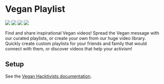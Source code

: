 # Vegan Playlist

[![](https://img.shields.io/badge/community-discord-black?style=flat-square&labelColor=000&color=7289da)](https://discord.com/channels/829144774929940550/829184786530304040)
[![](https://img.shields.io/badge/sponsor-patreon-black?style=flat-square&labelColor=000&color=ff424d)](http://patreon.com/veganhacktivists)
[![](https://img.shields.io/badge/trello-vh--playground-black?style=flat-square&labelColor=000&color=026aa7)](https://trello.com/b/J3JW43mY/vh-playground)
[![](https://img.shields.io/badge/website-veganplaylist.org-black?style=flat-square&labelColor=000&color=ff0097)](http://veganplaylist.org)

Find and share inspirational Vegan videos! Spread the Vegan message with our
curated playlists, or create your own from our huge video library. Quickly
create custom playlists for your friends and family that would connect with
them, or discover videos that help your activism!

## Setup

See the [Vegan Hacktivists documentation](https://github.com/veganhacktivists/documentation).
